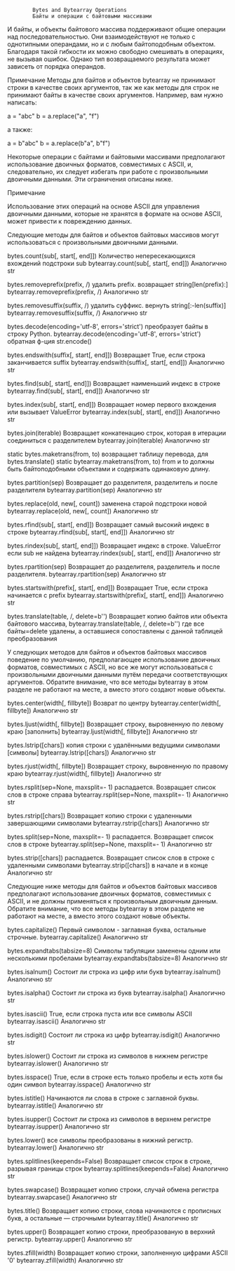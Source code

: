             Bytes and Bytearray Operations
            Байты и операции с байтовыми массивами

И байты, и объекты байтового массива поддерживают общие операции над последовательностью.
Они взаимодействуют не только с однотипными операндами, но и с любым байтоподобным
объектом. Благодаря такой гибкости их можно свободно смешивать в операциях, не вызывая
ошибок. Однако тип возвращаемого результата может зависеть от порядка операндов.

Примечание
Методы для байтов и объектов bytearray не принимают строки в качестве своих аргументов,
так же как методы для строк не принимают байты в качестве своих аргументов.
Например, вам нужно написать:

a = "abc"
b = a.replace("a", "f")

а также:

a = b"abc"
b = a.replace(b"a", b"f")

Некоторые операции с байтами и байтовыми массивами предполагают использование двоичных
форматов, совместимых с ASCII, и, следовательно, их следует избегать при работе с
произвольными двоичными данными. Эти ограничения описаны ниже.

Примечание

Использование этих операций на основе ASCII для управления двоичными данными, которые не
хранятся в формате на основе ASCII, может привести к повреждению данных.

Следующие методы для байтов и объектов байтовых массивов могут использоваться с
произвольными двоичными данными.

bytes.count(sub[, start[, end]])   Количество непересекающихся вхождений подстроки sub
bytearray.count(sub[, start[, end]])        Аналогично str

bytes.removeprefix(prefix, /)      удалить prefix. возвращает string[len(prefix):]
bytearray.removeprefix(prefix, /)           Аналогично str

bytes.removesuffix(suffix, /)      удалить суффикс. вернуть string[:-len(suffix)]
bytearray.removesuffix(suffix, /)           Аналогично str

bytes.decode(encoding='utf-8', errors='strict')     преобразует байты в строку Python.
bytearray.decode(encoding='utf-8', errors='strict') обратная ф-ция str.encode()

bytes.endswith(suffix[, start[, end]])  Возвращает True, если строка заканчивается suffix
bytearray.endswith(suffix[, start[, end]])  Аналогично str

bytes.find(sub[, start[, end]])         Возвращает наименьший индекс в строке
bytearray.find(sub[, start[, end]])         Аналогично str

bytes.index(sub[, start[, end]]) Возвращает номер первого вхождения или вызывает ValueError
bytearray.index(sub[, start[, end]])        Аналогично str

bytes.join(iterable) Возвращает конкатенацию строк, которая в итерации соединиться c разделителем
bytearray.join(iterable)                    Аналогично str

static bytes.maketrans(from, to)     возвращает таблицу перевода, для bytes.translate()
static bytearray.maketrans(from, to) from и to должны быть байтоподобными объектами и 
                                     содержать одинаковую длину.

bytes.partition(sep)        Возвращает до разделителя, разделитель и после разделителя
bytearray.partition(sep)                    Аналогично str

bytes.replace(old, new[, count])   заменена старой подстроки новой
bytearray.replace(old, new[, count])        Аналогично str

bytes.rfind(sub[, start[, end]])    Возвращает самый высокий индекс в строке
bytearray.rfind(sub[, start[, end]])        Аналогично str

bytes.rindex(sub[, start[, end]]) Возвращает индекс в строке. ValueError если sub не найдена
bytearray.rindex(sub[, start[, end]])       Аналогично str

bytes.rpartition(sep)       Возвращает до разделителя, разделитель и после разделителя.
bytearray.rpartition(sep)                   Аналогично str

bytes.startswith(prefix[, start[, end]]) Возвращает True, если строка начинается с prefix
bytearray.startswith(prefix[, start[, end]])    Аналогично str

bytes.translate(table, /, delete=b'') Возвращает копию байтов или объекта байтового массива,
bytearray.translate(table, /, delete=b'') где все байты=delete удалены, а оставшиеся
                                            сопоставлены с данной таблицей преобразования

У следующих методов для байтов и объектов байтовых массивов поведение по умолчанию,
предполагающее использование двоичных форматов, совместимых с ASCII, но все же могут
использоваться с произвольными двоичными данными путём передачи соответствующих аргументов.
Обратите внимание, что все методы bytearray в этом разделе не работают на месте, а вместо
этого создают новые объекты.

bytes.center(width[, fillbyte])         Возврат по центру
bytearray.center(width[, fillbyte])     Аналогично str

bytes.ljust(width[, fillbyte]) Возвращает строку, выровненную по левому краю [заполнить]
bytearray.ljust(width[, fillbyte])      Аналогично str

bytes.lstrip([chars])   копия строки с удалёнными ведущими символами [символы]
bytearray.lstrip([chars])               Аналогично str

bytes.rjust(width[, fillbyte])  Возвращает строку, выровненную по правому краю
bytearray.rjust(width[, fillbyte])      Аналогично str

bytes.rsplit(sep=None, maxsplit=- 1) распадается. Возвращает список слов в строке справа
bytearray.rsplit(sep=None, maxsplit=- 1)    Аналогично str

bytes.rstrip([chars]) Возвращает копию строки с удаленными завершающими символами
bytearray.rstrip([chars])               Аналогично str

bytes.split(sep=None, maxsplit=- 1) распадается. Возвращает список слов в строке
bytearray.split(sep=None, maxsplit=- 1)     Аналогично str

bytes.strip([chars]) распадается. Возвращает список слов в строке с удаленными символами 
bytearray.strip([chars])          в начале и в конце     Аналогично str

Следующие ниже методы для байтов и объектов байтовых массивов предполагают использование
двоичных форматов, совместимых с ASCII, и не должны применяться к произвольным двоичным
данным. Обратите внимание, что все методы bytearray в этом разделе не работают на месте,
а вместо этого создают новые объекты.

bytes.capitalize()      Первый символом - заглавная буква, остальные строчные.
bytearray.capitalize()                  Аналогично str

bytes.expandtabs(tabsize=8)   Cимволы табуляции заменены одним или несколькими пробелами
bytearray.expandtabs(tabsize=8)         Аналогично str

bytes.isalnum()         Состоит ли строка из цифр или букв
bytearray.isalnum()                     Аналогично str

bytes.isalpha()         Состоит ли строка из букв
bytearray.isalpha()                     Аналогично str

bytes.isascii()         True, если строка пуста или все символы ASCII
bytearray.isascii()                     Аналогично str

bytes.isdigit()         Состоит ли строка из цифр
bytearray.isdigit()                     Аналогично str

bytes.islower()         Состоит ли строка из символов в нижнем регистре
bytearray.islower()                     Аналогично str

bytes.isspace()     True, если в строке есть только пробелы и есть хотя бы один символ
bytearray.isspace()                     Аналогично str

bytes.istitle()     Начинаются ли слова в строке с заглавной буквы.
bytearray.istitle()                     Аналогично str

bytes.isupper()     Состоит ли строка из символов в верхнем регистре
bytearray.isupper()                     Аналогично str

bytes.lower()       все символы преобразованы в нижний регистр.
bytearray.lower()                       Аналогично str

bytes.splitlines(keepends=False) Возвращает список строк в строке, разрывая границы строк
bytearray.splitlines(keepends=False)    Аналогично str

bytes.swapcase()        Возвращает копию строки, случай обмена регистра
bytearray.swapcase()                    Аналогично str

bytes.title() Возвращает копию строки, слова начинаются с прописных букв, а остальные — строчными
bytearray.title()                       Аналогично str

bytes.upper()           Возвращает копию строки, преобразованую в верхний регистр.
bytearray.upper()                       Аналогично str

bytes.zfill(width)      Возвращает копию строки, заполненную цифрами ASCII '0'
bytearray.zfill(width)                  Аналогично str